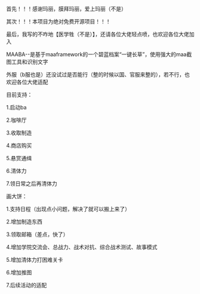 首先！！！感谢玛丽，膜拜玛丽，爱上玛丽（不是）

其次！！！本项目为绝对免费开源项目！！！

最后，我写的不咋地【医学牲（不是）】，还请各位大佬轻点喷，也欢迎各位大佬加入

MAABA--是基于maaframework的一个碧蓝档案“一键长草”，使用强大的maa截图工具和识别文字

外服（b服也是）还没试过是否能行（整的时候以国、官服来整的），若不行，也欢迎各位大佬适配

目前支持：

1.启动ba    

2.咖啡厅   

3.收取制造   

4.商店购买   

5.悬赏通缉   

6.清体力     

7.领日常之后再清体力

画大饼：

1.支持日程（出现点小问题，解决了就可以搬上来了）

2.增加制造东西

3.领取邮箱（差点，快了）

4.增加学院交流会、总战力、战术对抗、综合战术测试、故事模式

5.增加清体力打困难关卡

6.增加推图

7.后续活动的适配


